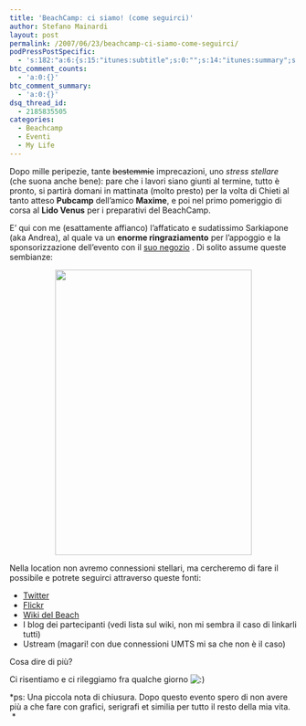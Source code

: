 ```yaml
---
title: 'BeachCamp: ci siamo! (come seguirci)'
author: Stefano Mainardi
layout: post
permalink: /2007/06/23/beachcamp-ci-siamo-come-seguirci/
podPressPostSpecific:
  - 's:182:"a:6:{s:15:"itunes:subtitle";s:0:"";s:14:"itunes:summary";s:0:"";s:15:"itunes:keywords";s:0:"";s:13:"itunes:author";s:0:"";s:15:"itunes:explicit";s:0:"";s:12:"itunes:block";s:2:"no";}";'
btc_comment_counts:
  - 'a:0:{}'
btc_comment_summary:
  - 'a:0:{}'
dsq_thread_id:
  - 2185835505
categories:
  - Beachcamp
  - Eventi
  - My Life
---
```

Dopo mille peripezie, tante <strike>bestemmie</strike> imprecazioni, uno *stress stellare* (che suona anche bene): pare che i lavori siano giunti al termine, tutto è pronto, si partirà domani in mattinata (molto presto) per la volta di Chieti al tanto atteso **Pubcamp** dell&#8217;amico **Maxime**, e poi nel primo pomeriggio di corsa al **Lido Venus** per i preparativi del BeachCamp.

E&#8217; qui con me (esattamente affianco) l&#8217;affaticato e sudatissimo Sarkiapone (aka Andrea), al quale va un **enorme ringraziamento** per l&#8217;appoggio e la sponsorizzazione dell&#8217;evento con il [suo negozio][1] . Di solito assume queste sembianze:

<p style="text-align: center">
  <img src="http://farm2.static.flickr.com/1241/593733396_2e0abd16df.jpg?v=0" height="500" width="344" />
</p>

Nella location non avremo connessioni stellari, ma cercheremo di fare il possibile e potrete seguirci attraverso queste fonti:

*   [Twitter][2]
*   [Flickr][3]
*   [Wiki del Beach][4]
*   I blog dei partecipanti (vedi lista sul wiki, non mi sembra il caso di linkarli tutti)
*   Ustream (magari! con due connessioni UMTS mi sa che non è il caso)

Cosa dire di più?

Ci risentiamo e ci rileggiamo fra qualche giorno <img src="http://www.stefanomainardi.com/wp-includes/images/smilies/icon_smile.gif" alt=":)" class="wp-smiley" />

*ps: Una piccola nota di chiusura. Dopo questo evento spero di non avere più a che fare con grafici, serigrafi et similia per tutto il resto della mia vita.  *

 [1]: http://www.pianotime.it
 [2]: http://twitter.com/beachcamp
 [3]: http://www.flickr.com/groups/beachcamp/
 [4]: http://www.barcamp.org/BeachCamp